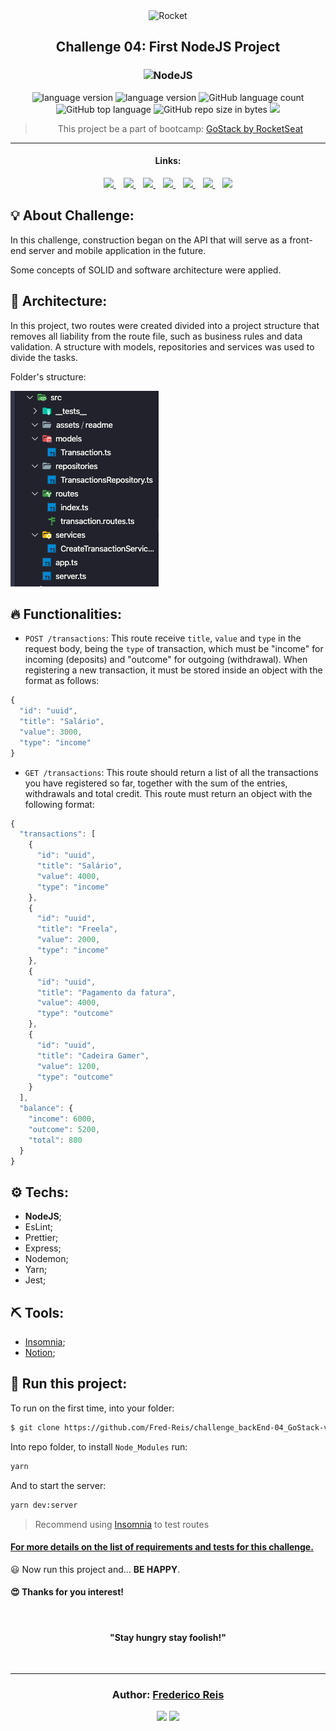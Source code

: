 <div align="center">
  <img alt="Rocket"
    src="https://hotmart.s3.amazonaws.com/product_contents/0569fee6-8c8f-4dee-a46d-80102ced177a/Header_Product_1920x450.jpg"
  />

</div>

<h2 align="center">
   Challenge 04: First NodeJS Project
</h2>

<h3 align="center">
  <img alt="NodeJS"
    src="https://arrayoutofindex.files.wordpress.com/2017/06/node.png" width="180px"/>
</h3>

<!-- <table align="center">
  <tr >
    <td>
      <img width="77px" alt="Sass logo" src="https://rawgit.com/sass/node-sass/master/media/logo.svg" />&nbsp;&nbsp;&nbsp;&nbsp;&nbsp;&nbsp;&nbsp;&nbsp;&nbsp;&nbsp;&nbsp;&nbsp;
    </td>
    <td valign="center" >
      <span>Texte</span>
    </td>
  </tr>
</table> -->

<p align="center">

  <img alt="language version" src="https://img.shields.io/badge/Node-v_12.13.1-339933?logo=node.js">

  <img alt="language version" src="https://img.shields.io/badge/Yarn-v_1.22.4-2C8EBB?logo=Yarn">

  <img alt="GitHub language count" src="https://img.shields.io/github/languages/count/Fred-Reis/challenge_backEnd-04_GoStack-v2">

  <img alt="GitHub top language" src="https://img.shields.io/github/languages/top/Fred-Reis/challenge_backEnd-04_GoStack-v2">

  <img alt="GitHub repo size in bytes" src="https://img.shields.io/github/repo-size/Fred-Reis/challenge_backEnd-04_GoStack-v2">

  <a href="https://www.codacy.com/manual/Fred-Reis/challenge_backEnd-04_GoStack-v2?utm_source=github.com&amp;utm_medium=referral&amp;utm_content=Fred-Reis/challenge_backEnd-04_GoStack-v2&amp;utm_campaign=Badge_Grade">
    <img src="https://api.codacy.com/project/badge/Grade/3187a10038db4dd2bfc2b746d37ab925"/></a>

  <!-- <a href="https://app.netlify.com/sites/affectionate-mahavira-913f7b/deploys">
    <img src="https://api.netlify.com/api/v1/badges/0abef9c1-d6d2-4af3-a5e1-b24332614634/deploy-status"/></a> -->

</p>

<blockquote align="center">
  This project be a part of bootcamp:
    <a href="https://rocketseat.com.br/gostack">
      GoStack by RocketSeat
    </a>
</blockquote>

<hr/>

<h4 align="center">Links:</h4>

<p align="center">

  <a href="#-about-challenge">
    <img src="https://img.shields.io/badge/About_Challenge-a5a5a5"/>
  </a>&nbsp;&nbsp;
  <a href="#-architecture">
    <img src="https://img.shields.io/badge/Architecture-a5a5a5"/>
  </a>&nbsp;&nbsp;
  <a href="#-functionalities">
    <img src="https://img.shields.io/badge/Functionalities-a5a5a5"/>
  </a>&nbsp;&nbsp;
  <a href="-techs">
    <img src="https://img.shields.io/badge/Techs-a5a5a5"/>
  </a>&nbsp;&nbsp;
  <a href="#-tools">
    <img src="https://img.shields.io/badge/Tools-a5a5a5"/>
  </a>&nbsp;&nbsp;
  <a href="#-run-this-project">
    <img src="https://img.shields.io/badge/Run_this_project-a5a5a5"/>
  </a>&nbsp;&nbsp;
  <a href="#author-frederico-reis">
    <img src="https://img.shields.io/badge/Author-a5a5a5"/>
  </a>

</p>

## 💡 About Challenge:

In this challenge, construction began on the API that will serve as a front-end server and mobile application in the future.

Some concepts of SOLID and software architecture were applied.

## 📐 Architecture:

In this project, two routes were created divided into a project structure that
removes all liability from the route file, such as business rules and data validation. A structure with models, repositories and services was used to divide the tasks.

Folder's structure:

![estrutura](src/assets/readme/estrutura.png)

## 🔥 Functionalities:

- `POST /transactions`: This route receive `title`, `value` and `type` in the request body, being the `type` of transaction, which must be "income" for incoming (deposits) and "outcome" for outgoing (withdrawal). When registering a new transaction, it must be stored inside an object with the format as follows:

```js
{
  "id": "uuid",
  "title": "Salário",
  "value": 3000,
  "type": "income"
}
```

- `GET /transactions`: This route should return a list of all the transactions you have registered so far, together with the sum of the entries, withdrawals and total credit. This route must return an object with the following format:

```js
{
  "transactions": [
    {
      "id": "uuid",
      "title": "Salário",
      "value": 4000,
      "type": "income"
    },
    {
      "id": "uuid",
      "title": "Freela",
      "value": 2000,
      "type": "income"
    },
    {
      "id": "uuid",
      "title": "Pagamento da fatura",
      "value": 4000,
      "type": "outcome"
    },
    {
      "id": "uuid",
      "title": "Cadeira Gamer",
      "value": 1200,
      "type": "outcome"
    }
  ],
  "balance": {
    "income": 6000,
    "outcome": 5200,
    "total": 800
  }
}
```

## ⚙️ Techs:

- **NodeJS**;
- EsLint;
- Prettier;
- Express;
- Nodemon;
- Yarn;
- Jest;

## ⛏ Tools:

- [Insomnia](https://insomnia.rest/download/);
- [Notion](https://www.notion.so/?utm_source=google&utm_campaign=brand_alpha&utm_content=row&utm_term=notion&gclid=CjwKCAjw1cX0BRBmEiwAy9tKHs5ggnFG4dmfW38kOuGDTQS1-YjRGg01PuIriv8ftUuAUzeoU7QFFxoCAkIQAvD_BwE);

## 🏁 Run this project:

To run on the first time,
into your folder:

```bash
$ git clone https://github.com/Fred-Reis/challenge_backEnd-04_GoStack-v2
```

Into repo folder, to install `Node_Modules` run:

```bash
yarn
```

And to start the server:

```bash
yarn dev:server
```

> Recommend using [Insomnia](https://insomnia.rest/download/) to test routes

#### [For more details on the list of requirements and tests for this challenge.](https://github.com/Rocketseat/bootcamp-gostack-desafios/tree/master/desafio-fundamentos-nodejs)

😃 Now run this project and...
**BE HAPPY**.

<h4>
  😍 Thanks for you interest!
</h4>

<br/>

<h4 align="center">
  "Stay hungry stay foolish!"
</h4>

<br/>

---

<h3 align="center">
Author: <a alt="Fred-Reis" href="https://github.com/Fred-Reis">Frederico Reis</a>
</h3>

<p align="center">

  <a alt="Frederico Reis" href="https://www.linkedin.com/in/frederico-reis-dev/">
    <img src="https://img.shields.io/badge/LinkedIn-Frederico_Reis-0077B5?logo=linkedin"/></a>
  <a alt="Frederico Reis" href="https://github.com/Fred-Reis ">
  <img src="https://img.shields.io/badge/Fred_Reis-GitHub-000?logo=github"/></a>

</p>
